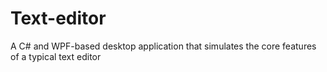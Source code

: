 # Text-editor
A C# and WPF-based desktop application that simulates the core features of a typical text editor

